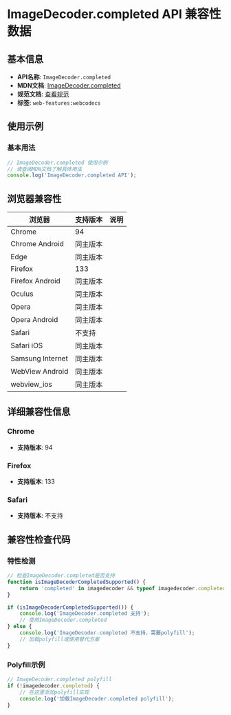 # ImageDecoder.completed API 兼容性数据

## 基本信息

- **API名称**: `ImageDecoder.completed`
- **MDN文档**: [ImageDecoder.completed](https://developer.mozilla.org/docs/Web/API/ImageDecoder/completed)
- **规范文档**: [查看规范](https://w3c.github.io/webcodecs/#dom-imagedecoder-completed)
- **标签**: `web-features:webcodecs`

## 使用示例

### 基本用法

```javascript
// ImageDecoder.completed 使用示例
// 请查阅MDN文档了解具体用法
console.log('ImageDecoder.completed API');
```

## 浏览器兼容性

| 浏览器 | 支持版本 | 说明 |
|--------|----------|------|
| Chrome | 94 |  |
| Chrome Android | 同主版本 |  |
| Edge | 同主版本 |  |
| Firefox | 133 |  |
| Firefox Android | 同主版本 |  |
| Oculus | 同主版本 |  |
| Opera | 同主版本 |  |
| Opera Android | 同主版本 |  |
| Safari | 不支持 |  |
| Safari iOS | 同主版本 |  |
| Samsung Internet | 同主版本 |  |
| WebView Android | 同主版本 |  |
| webview_ios | 同主版本 |  |

## 详细兼容性信息

### Chrome

- **支持版本**: 94

### Firefox

- **支持版本**: 133

### Safari

- **支持版本**: 不支持

## 兼容性检查代码

### 特性检测

```javascript
// 检查ImageDecoder.completed是否支持
function isImageDecoderCompletedSupported() {
    return 'completed' in imagedecoder && typeof imagedecoder.completed === 'function';
}

if (isImageDecoderCompletedSupported()) {
    console.log('ImageDecoder.completed 支持');
    // 使用ImageDecoder.completed
} else {
    console.log('ImageDecoder.completed 不支持，需要polyfill');
    // 加载polyfill或使用替代方案
}
```

### Polyfill示例

```javascript
// ImageDecoder.completed polyfill
if (!imagedecoder.completed) {
    // 在这里添加polyfill实现
    console.log('加载ImageDecoder.completed polyfill');
}
```

